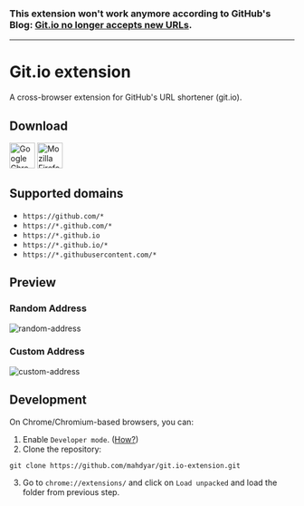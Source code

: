 ### This extension won't work anymore according to GitHub's Blog: [Git.io no longer accepts new URLs](https://github.blog/changelog/2022-01-11-git-io-no-longer-accepts-new-urls/).
-------
# Git.io extension
A cross-browser extension for GitHub's URL shortener (git.io).
## Download
<a href="https://chrome.google.com/webstore/detail/gitio/klipmjlpckhkjiipblhpaefnaakiccel"><img src="https://user-images.githubusercontent.com/20593549/109499549-4aa09900-7aaa-11eb-9a08-606576d9b18a.png" alt="Google Chrome" width="45"/></a>
<a href="https://addons.mozilla.org/en-GB/firefox/addon/git-io/"><img src="https://user-images.githubusercontent.com/20593549/109499665-71f76600-7aaa-11eb-96a7-caa03382d615.png" alt="Mozilla Firefox" width="45" /></a>

## Supported domains
- `https://github.com/*`
- `https://*.github.com/*`
- `https://*.github.io`
- `https://*.github.io/*`
- `https://*.githubusercontent.com/*`

## Preview
### Random Address
![random-address](https://user-images.githubusercontent.com/20593549/109649199-d2e97180-7b70-11eb-977f-aa917dffee03.gif)
### Custom Address
![custom-address](https://user-images.githubusercontent.com/20593549/109649187-ce24bd80-7b70-11eb-8143-6d4ecd9c5108.gif)

## Development
On Chrome/Chromium-based browsers, you can:
1. Enable `Developer mode`. ([How?](https://developer.chrome.com/docs/extensions/mv2/faq/#faq-dev-01))
2. Clone the repository:
```
git clone https://github.com/mahdyar/git.io-extension.git
```
3. Go to `chrome://extensions/` and click on `Load unpacked` and load the folder from previous step.
